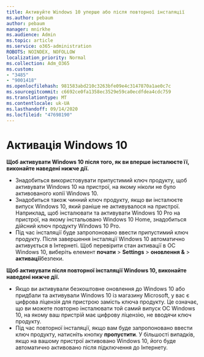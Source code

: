 ```yaml
---
title: Активуйте Windows 10 уперше або після повторної інсталяції
ms.author: pebaum
author: pebaum
manager: mnirkhe
ms.audience: Admin
ms.topic: article
ms.service: o365-administration
ROBOTS: NOINDEX, NOFOLLOW
localization_priority: Normal
ms.collection: Adm_O365
ms.custom:
- "3485"
- "9001418"
ms.openlocfilehash: 981583abd210c3263bfe09e4c3147870a1ae0c7c
ms.sourcegitcommit: c6692ce0fa1358ec3529e59ca0ecdfdea4cdc759
ms.translationtype: MT
ms.contentlocale: uk-UA
ms.lasthandoff: 09/14/2020
ms.locfileid: "47698190"
---
```

# <a name="activate-windows-10"></a>Активація Windows 10

**Щоб активувати Windows 10 після того, як ви вперше інсталюєте її, виконайте наведені нижче дії.**

- Знадобиться використовувати припустимий ключ продукту, щоб активувати Windows 10 на пристрої, на якому ніколи не було активованого копії Windows 10.
- Знадобиться також чинний ключ продукту, якщо ви інсталюєте випуск Windows 10, який раніше не активувалося на пристрої. Наприклад, щоб інсталювати та активувати Windows 10 Pro на пристрої, на якому інстальовано Windows 10 Home, знадобиться дійсний ключ продукту Windows 10 Pro.
- Під час інсталяції буде запропоновано ввести припустимий ключ продукту. Після завершення інсталяції Windows 10 автоматично активується в Інтернеті. Щоб перевірити стан активації в ОС Windows 10, виберіть елемент **почати** >  **Settings**  >  **оновлення &**  >  **активації**безпеки.

**Щоб активувати після повторної інсталяції Windows 10, виконайте наведені нижче дії.**

- Якщо ви активували безкоштовне оновлення до Windows 10 або придбали та активували Windows 10 із магазину Microsoft, у вас є цифрова ліцензія для пристрою замість ключа продукту. Це означає, що ви можете повторно інсталювати той самий випуск ОС Windows 10, на якому ваш пристрій має цифрову ліцензію, не вводячи ключ продукту.
- Під час повторної інсталяції, якщо вам буде запропоновано ввести ключ продукту, натисніть кнопку **пропустити**. У більшості випадків, якщо на вашому пристрої активовано Windows 10, його буде автоматично активовано після підключення до Інтернету.
